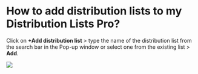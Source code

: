 # How to add distribution lists to my Distribution Lists Pro?

<p class="no-margin">Click on <b>+Add distribution list </b>&gt; type the name of the distribution list from the search bar in the Pop-up window or select one from the existing list &gt; <b>Add</b>.</p>
<p class="no-margin"></p>
<div class="intercom-container"><img src="/assets/img/teams-pro/image_173.png"></div>

<Intercom />
<Hubspot />
<Clarity />
<GoogleAnalytics />

